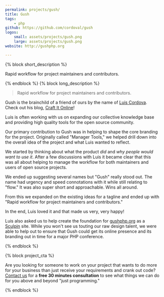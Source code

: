 ```yaml
---
permalink: projects/gush/
title: Gush
tags:
    - php
github: https://github.com/cordoval/gush
logos:
    small: assets/projects/gush.png
    large: assets/projects/gush.png
website: http://gushphp.org

---
```

{% block short_description %}

Rapid workflow for project maintainers and contributors.

{% endblock %}
{% block long_description %}

> Rapid workflow for project maintainers and contributors.

Gush is the brainchild of a friend of ours by the name of [Luis Cordova](http://twitter.com/cordoval). Check out his blog, <a href="http://www.craftitonline.com/">Craft It Online</a>!

Luis is often working with us on expanding our collective knowledge base and providing high quality tools for the open source community.

Our primary contribution to Gush was in helping to shape the core branding for the project. Originally called "Manager Tools," we helped drill down into the overall idea of the project and what Luis wanted to reflect.

We started by thinking about what the product *did* and *why people would want to use it*. After a few discussions with Luis it became clear that this was all about helping to manage the workflow for both maintainers and users of open source projects.

We ended up suggesting several names but "Gush" really stood out. The name had urgency and speed connotations with it while still relating to "flow." It was also super short and approachable. Wins all around.

From this we expanded on the existing ideas for a tagline and ended up with "Rapid workflow for project maintainers and contributors."

In the end, Luis loved it and that made us very, very happy!

Luis also asked us to help create the foundation for [gushphp.org](http://gushphp.org) as a [Sculpin]({{site.url}}/projects/sculpin/) site. While you won't see us touting our raw design talent, we were able to help out to ensure that Gush could get its online presence and its branding out in time for a major PHP conference.

{% endblock %}

{% block project_cta %}

Are you looking for someone to work on your project that wants to do more for your business than just receive your requirements and crank out code? [Contact us]({{site.url}}/contact/) for a <strong>free 30 minutes consultation</strong> to see what things we can do for you above and beyond "just programming."

{% endblock %}
